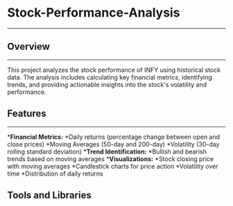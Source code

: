 # Stock-Performance-Analysis
---
## Overview
---
This project analyzes the stock performance of INFY using historical stock data. The analysis includes calculating key financial metrics, identifying trends, and providing actionable insights into the stock's volatility and performance.
## Features
---
***Financial Metrics:**
      *Daily returns (percentage change between open and close prices)
      *Moving Averages (50-day and 200-day)
      *Volatility (30-day rolling standard deviation)
***Trend Identification:**
      *Bullish and bearish trends based on moving averages
***Visualizations:**
      *Stock closing price with moving averages
      *Candlestick charts for price action
      *Volatility over time
      *Distribution of daily returns
## Tools and Libraries
      
      
